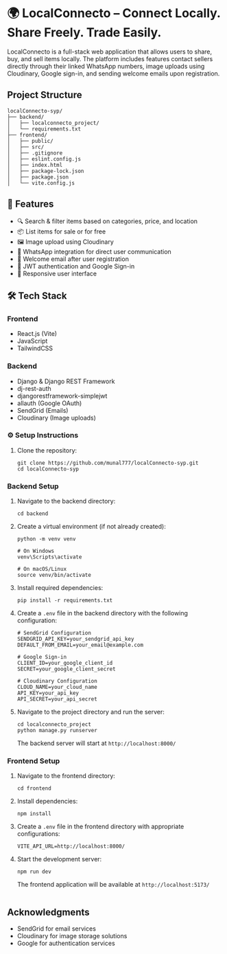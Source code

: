 # 🌍 LocalConnecto – Connect Locally. Share Freely. Trade Easily.

LocalConnecto is a full-stack web application that allows users to share, buy, and sell items locally. The platform includes features contact sellers directly through their linked WhatsApp numbers, image uploads using Cloudinary, Google sign-in, and sending welcome emails upon registration.

## Project Structure

```
localConnecto-syp/
├── backend/
│   ├── localconnecto_project/
│   └── requirements.txt
├── frontend/
│   ├── public/
│   ├── src/
│   ├── .gitignore
│   ├── eslint.config.js
│   ├── index.html
│   ├── package-lock.json
│   ├── package.json
│   └── vite.config.js
```

## 🚀 Features

- 🔍 Search & filter items based on categories, price, and location
- 📦 List items for sale or for free
- 🖼️ Image upload using Cloudinary
- 💬 WhatsApp integration for direct user communication
- 📧 Welcome email after user registration
- 🔐 JWT authentication and Google Sign-in
- 📱 Responsive user interface

## 🛠️ Tech Stack

### Frontend
- React.js (Vite)
- JavaScript
- TailwindCSS

### Backend

- Django & Django REST Framework
- dj-rest-auth
- djangorestframework-simplejwt
- allauth (Google OAuth)
- SendGrid (Emails)
- Cloudinary (Image uploads)

### ⚙️ Setup Instructions

1. Clone the repository:
   ```
   git clone https://github.com/munal777/localConnecto-syp.git
   cd localConnecto-syp
   ```

### Backend Setup

1. Navigate to the backend directory:
   ```
   cd backend
   ```

2. Create a virtual environment (if not already created):
   ```
   python -m venv venv

   # On Windows
   venv\Scripts\activate

   # On macOS/Linux
   source venv/bin/activate
   ```

3. Install required dependencies:
   ```
   pip install -r requirements.txt
   ```

4. Create a `.env` file in the backend directory with the following configuration:
   ```
   # SendGrid Configuration
   SENDGRID_API_KEY=your_sendgrid_api_key
   DEFAULT_FROM_EMAIL=your_email@example.com

   # Google Sign-in
   CLIENT_ID=your_google_client_id
   SECRET=your_google_client_secret

   # Cloudinary Configuration
   CLOUD_NAME=your_cloud_name
   API_KEY=your_api_key
   API_SECRET=your_api_secret
   ```

5. Navigate to the project directory and run the server:
   ```
   cd localconnecto_project
   python manage.py runserver
   ```
   The backend server will start at `http://localhost:8000/`

### Frontend Setup

1. Navigate to the frontend directory:
   ```
   cd frontend
   ```

2. Install dependencies:
   ```
   npm install

   ```

3. Create a `.env` file in the frontend directory with appropriate configurations:
   ```
   VITE_API_URL=http://localhost:8000/
   ```

4. Start the development server:
   ```
   npm run dev
   
   ```
   The frontend application will be available at `http://localhost:5173/`
   ```

## Acknowledgments

- SendGrid for email services
- Cloudinary for image storage solutions
- Google for authentication services
